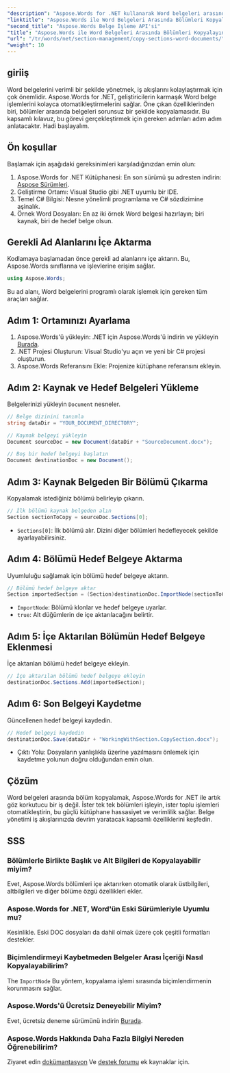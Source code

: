 ```yaml
---
"description": "Aspose.Words for .NET kullanarak Word belgeleri arasında bölümleri nasıl etkili bir şekilde kopyalayacağınızı adım adım öğrenin. Bu ayrıntılı kılavuz, ön koşulları, kod örneklerini, gelişmiş ipuçlarını ve SSS'leri kapsar."
"linktitle": "Aspose.Words ile Word Belgeleri Arasında Bölümleri Kopyalayın"
"second_title": "Aspose.Words Belge İşleme API'si"
"title": "Aspose.Words ile Word Belgeleri Arasında Bölümleri Kopyalayın"
"url": "/tr/words/net/section-management/copy-sections-word-documents/"
"weight": 10
---
```


## giriiş

Word belgelerini verimli bir şekilde yönetmek, iş akışlarını kolaylaştırmak için çok önemlidir. Aspose.Words for .NET, geliştiricilerin karmaşık Word belge işlemlerini kolayca otomatikleştirmelerini sağlar. Öne çıkan özelliklerinden biri, bölümler arasında belgeleri sorunsuz bir şekilde kopyalamasıdır. Bu kapsamlı kılavuz, bu görevi gerçekleştirmek için gereken adımları adım adım anlatacaktır. Hadi başlayalım.

## Ön koşullar

Başlamak için aşağıdaki gereksinimleri karşıladığınızdan emin olun:

1. Aspose.Words for .NET Kütüphanesi: En son sürümü şu adresten indirin: [Aspose Sürümleri](https://releases.aspose.com/words/net/).
2. Geliştirme Ortamı: Visual Studio gibi .NET uyumlu bir IDE.
3. Temel C# Bilgisi: Nesne yönelimli programlama ve C# sözdizimine aşinalık.
4. Örnek Word Dosyaları: En az iki örnek Word belgesi hazırlayın; biri kaynak, biri de hedef belge olsun.

## Gerekli Ad Alanlarını İçe Aktarma

Kodlamaya başlamadan önce gerekli ad alanlarını içe aktarın. Bu, Aspose.Words sınıflarına ve işlevlerine erişim sağlar.

```csharp
using Aspose.Words;
```

Bu ad alanı, Word belgelerini programlı olarak işlemek için gereken tüm araçları sağlar.

## Adım 1: Ortamınızı Ayarlama

1. Aspose.Words'ü yükleyin: .NET için Aspose.Words'ü indirin ve yükleyin [Burada](https://releases.aspose.com/words/net/).
2. .NET Projesi Oluşturun: Visual Studio'yu açın ve yeni bir C# projesi oluşturun.
3. Aspose.Words Referansını Ekle: Projenize kütüphane referansını ekleyin.

## Adım 2: Kaynak ve Hedef Belgeleri Yükleme

Belgelerinizi yükleyin `Document` nesneler.

```csharp
// Belge dizinini tanımla
string dataDir = "YOUR_DOCUMENT_DIRECTORY";

// Kaynak belgeyi yükleyin
Document sourceDoc = new Document(dataDir + "SourceDocument.docx");

// Boş bir hedef belgeyi başlatın
Document destinationDoc = new Document();
```

## Adım 3: Kaynak Belgeden Bir Bölümü Çıkarma

Kopyalamak istediğiniz bölümü belirleyip çıkarın.

```csharp
// İlk bölümü kaynak belgeden alın
Section sectionToCopy = sourceDoc.Sections[0];
```

- `Sections[0]`: İlk bölümü alır. Dizini diğer bölümleri hedefleyecek şekilde ayarlayabilirsiniz.

## Adım 4: Bölümü Hedef Belgeye Aktarma

Uyumluluğu sağlamak için bölümü hedef belgeye aktarın.

```csharp
// Bölümü hedef belgeye aktar
Section importedSection = (Section)destinationDoc.ImportNode(sectionToCopy, true);
```

- `ImportNode`: Bölümü klonlar ve hedef belgeye uyarlar.
- `true`: Alt düğümlerin de içe aktarılacağını belirtir.

## Adım 5: İçe Aktarılan Bölümün Hedef Belgeye Eklenmesi

İçe aktarılan bölümü hedef belgeye ekleyin.

```csharp
// İçe aktarılan bölümü hedef belgeye ekleyin
destinationDoc.Sections.Add(importedSection);
```

## Adım 6: Son Belgeyi Kaydetme

Güncellenen hedef belgeyi kaydedin.

```csharp
// Hedef belgeyi kaydedin
destinationDoc.Save(dataDir + "WorkingWithSection.CopySection.docx");
```

- Çıktı Yolu: Dosyaların yanlışlıkla üzerine yazılmasını önlemek için kaydetme yolunun doğru olduğundan emin olun.

## Çözüm

Word belgeleri arasında bölüm kopyalamak, Aspose.Words for .NET ile artık göz korkutucu bir iş değil. İster tek tek bölümleri işleyin, ister toplu işlemleri otomatikleştirin, bu güçlü kütüphane hassasiyet ve verimlilik sağlar. Belge yönetimi iş akışlarınızda devrim yaratacak kapsamlı özelliklerini keşfedin.

## SSS

### Bölümlerle Birlikte Başlık ve Alt Bilgileri de Kopyalayabilir miyim?
Evet, Aspose.Words bölümleri içe aktarırken otomatik olarak üstbilgileri, altbilgileri ve diğer bölüme özgü özellikleri ekler.

### Aspose.Words for .NET, Word'ün Eski Sürümleriyle Uyumlu mu?
Kesinlikle. Eski DOC dosyaları da dahil olmak üzere çok çeşitli formatları destekler.

### Biçimlendirmeyi Kaybetmeden Belgeler Arası İçeriği Nasıl Kopyalayabilirim?
The `ImportNode` Bu yöntem, kopyalama işlemi sırasında biçimlendirmenin korunmasını sağlar.

### Aspose.Words'ü Ücretsiz Deneyebilir Miyim?
Evet, ücretsiz deneme sürümünü indirin [Burada](https://releases.aspose.com/).

### Aspose.Words Hakkında Daha Fazla Bilgiyi Nereden Öğrenebilirim?
Ziyaret edin [dokümantasyon](https://reference.aspose.com/words/net/) Ve [destek forumu](https://forum.aspose.com/c/words/8) ek kaynaklar için.